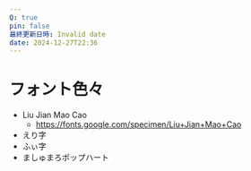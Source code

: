 ```yaml
---
Q: true
pin: false
最終更新日時: Invalid date
date: 2024-12-27T22:36
---
```

# フォント色々

- Liu Jian Mao Cao
    - https://fonts.google.com/specimen/Liu+Jian+Mao+Cao
- えり字
- ふぃ字
- ましゅまろポップハート